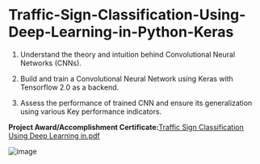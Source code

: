 # Traffic-Sign-Classification-Using-Deep-Learning-in-Python-Keras

1. Understand the theory and intuition behind Convolutional Neural Networks (CNNs).

2. Build and train a Convolutional Neural Network using Keras with Tensorflow 2.0 as a backend.

3. Assess the performance of trained CNN and ensure its generalization using various Key performance indicators.




**Project Award/Accomplishment Certificate:**[Traffic Sign Classification Using Deep Learning in.pdf](https://github.com/Pikachu0405/Traffic-Sign-Classification-Using-Deep-Learning-in-Python-Keras/files/7660655/Traffic.Sign.Classification.Using.Deep.Learning.in.pdf)

![image](https://user-images.githubusercontent.com/93926742/144848504-41cb191e-c8f7-4542-b2c0-4c63004b34cd.png)
